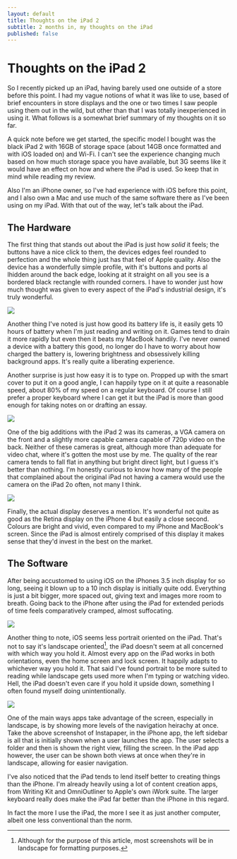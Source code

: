 ```yaml
---
layout: default
title: Thoughts on the iPad 2
subtitle: 2 months in, my thoughts on the iPad
published: false
---
```


# Thoughts on the iPad 2 #

So I recently picked up an iPad, having barely used one outside of a store before this point. I had my vague notions of what it was like to use, based of brief encounters in store displays and the one or two times I saw people using them out in the wild, but other than that I was totally inexperienced in using it. What follows is a somewhat brief summary of my thoughts on it so far.

A quick note before we get started, the specific model I bought was the black iPad 2 with 16GB of storage space (about 14GB once formatted and with iOS loaded on) and Wi-Fi. I can't see the experience changing much based on how much storage space you have available, but 3G seems like it would have an effect on how  and where the iPad is used. So keep that in mind while reading my review.

Also I'm an iPhone owner, so I've had experience with iOS before this point, and I also own a Mac and use much of the same software there as I've been using on my iPad. With that out of the way, let's talk about the iPad.

## The Hardware ##

The first thing that stands out about the iPad is just how *solid* it feels; the buttons have a nice click to them, the devices edges feel rounded to perfection and the whole thing just has that feel of Apple quality. Also the device has a wonderfully simple profile, with it's buttons and ports al lhidden around the back edge, looking at it straight on all you see is a bordered black rectangle with rounded corners. I have to wonder just how much thought was given to every aspect of the iPad's industrial design, it's truly wonderful.

![](http://f.cl.ly/items/3z1E432o2B253l3k0f2p/IMG_0003.JPG)

Another thing I've noted is just how good its battery life is, it easily gets 10 hours of battery when I'm just reading and writing on it. Games tend to drain it more rapidly but even then it beats my MacBook handily. I've never owned a device with a battery this good, no longer do I have to worry about how charged the battery is, lowering brightness and obsessively killing background apps. It's really quite a liberating experience.

Another surprise is just how easy it is to type on. Propped up with the smart cover to put it on a good angle, I can happily type on it at quite a reasonable speed, about 80% of my speed on a regular keyboard. Of course I still prefer a proper keyboard where I can get it but the iPad is more than good enough for taking notes on or drafting an essay.

![](http://api.cld.me/AQub/IMG_0003.JPG)

One of the big additions with the iPad 2 was its cameras, a VGA camera on the front and a slightly more capable camera capable of 720p video on the back. Neither of these cameras is great, although more than adequate for video chat, where it's gotten the most use by me. The quality of the rear camera tends to fall flat in anything but bright direct light, but I guess it's better than nothing. I'm honestly curious to know how many of the people that complained about the original iPad not having a camera would use the camera on the iPad 2o often, not many I think.

![](http://f.cl.ly/items/3C3C2M2S1X1W1M0D2X04/IMG_0008.JPG)

Finally, the actual display deserves a mention. It's wonderful not quite as good as the Retina display on the iPhone 4 but easily a close second. Colours are bright and vivid, even compared to my iPhone and MacBook's screen. Since the iPad is almost entirely comprised of this display it makes sense that they'd invest in the best on the market.

## The Software ##

After being accustomed to using iOS on the iPhones 3.5 inch display for so long, seeing it blown up to a 10 inch display is initially quite odd. Everything is just a bit bigger, more spaced out, giving text and images more room to breath. Going back to the iPhone after using the iPad for extended periods of time feels comparatively cramped, almost suffocating.

[![](http://f.cl.ly/items/2Y2C0q1L3h241h3N2W14/Image%202011.09.26%202:49:31%20PM.png)](http://f.cl.ly/items/2Y2C0q1L3h241h3N2W14/Image%202011.09.26%202:49:31%20PM.png)

Another thing to note, iOS seems less portrait oriented on the iPad. That's not to say it's landscape oriented[^1], the iPad doesn't seem at all concerned with which way you hold it. Almost every app on the iPad works in both orientations, even the home screen and lock screen. It happily adapts to whichever way you hold it. That said I've found portrait to be more suited to reading while landscape gets used more when I'm typing  or watching video. Hell, the iPad doesn't even care if you hold it upside down, something I often found myself doing unintentionally.

[![](http://api.cld.me/ARYE/Image_2011.09.26_2_57_10_PM.png)](http://api.cld.me/ARYE/Image_2011.09.26_2_57_10_PM.png)

One of the main ways apps take advantage of the screen, especially in landscape, is by showing more levels of the navigation heirachy at once. Take the above screenshot of Instapaper, in the iPhone app, the left sidebar is all that is initially shown when a user launches the app. The user selects a  folder and then is shown the right view, filling the screen. In the iPad app however, the user can be shown both views at once when they're in landscape, allowing for easier navigation.

I've also noticed that the iPad tends to lend itself better to creating things than the iPhone. I'm already heavily using a lot of content creation apps, from Writing Kit and OmniOutliner to Apple's own iWork suite. The larger keyboard really does make the iPad far better than the iPhone in this regard.

In fact the more I use the iPad, the more I see it as just another computer, albeit one less conventional than the norm.

[^1]: Although for the purpose of this article, most screenshots will be in landscape for formatting purposes.
